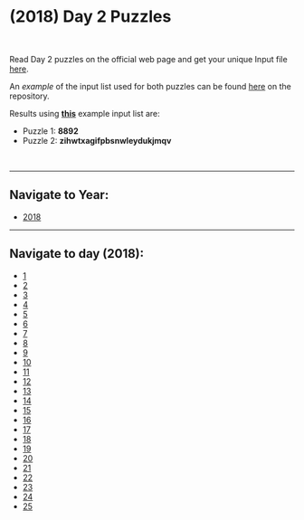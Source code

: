 # **(2018)** Day 2 Puzzles

<br>

 Read Day 2 puzzles on the official web page and get your unique Input file [here](https://adventofcode.com/2018/day/2).


 An *example* of the input list used for both puzzles can be found [here](Source\Day_2\input.txt) on the repository.

 Results using **[this](Source\Day_2\input.txt)** example input list are:
  * Puzzle 1: **8892**
  * Puzzle 2: **zihwtxagifpbsnwleydukjmqv**

<br>
<hr>

## Navigate to Year:
* [2018](../../2018)

<hr>

## Navigate to day (2018):
* [1](../day_01)
* [2](../day_02)
* [3](../day_03)
* [4](../day_04)
* [5](../day_05)
* [6](../day_06)
* [7](../day_07)
* [8](../day_08)
* [9](../day_09)
* [10](../day_10)
* [11](../day_11)
* [12](../day_12)
* [13](../day_13)
* [14](../day_14)
* [15](../day_15)
* [16](../day_16)
* [17](../day_17)
* [18](../day_18)
* [19](../day_19)
* [20](../day_20)
* [21](../day_21)
* [22](../day_22)
* [23](../day_23)
* [24](../day_24)
* [25](../day_25)